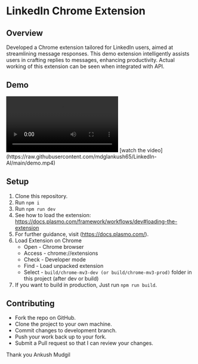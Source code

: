# LinkedIn Chrome Extension

## Overview
Developed a Chrome extension tailored for LinkedIn users, aimed at streamlining message responses. This demo extension intelligently assists users in crafting replies to messages, enhancing productivity. Actual working of this extension can be seen when integrated with API.

## Demo 
<video src="[URL_TO_YOUR_VIDEO](https://raw.githubusercontent.com/mdglankush65/LinkedIn-AI/main/demo.mp4)" controls="controls" style="max-width: 100%;">
</video>
[watch the video](https://raw.githubusercontent.com/mdglankush65/LinkedIn-AI/main/demo.mp4)

## Setup
1. Clone this repository. 
2. Run `npm i`
3. Run `npm run dev`
4. See how to load the extension: https://docs.plasmo.com/framework/workflows/dev#loading-the-extension
5. For further guidance, visit (https://docs.plasmo.com/).
6. Load Extension on Chrome
   - Open - Chrome browser
   - Access - chrome://extensions
   - Check - Developer mode
   - Find - Load unpacked extension
   - Select - `build/chrome-mv3-dev (or build/chrome-mv3-prod)` folder in this project (after dev or build)
7. If you want to build in production, Just run `npm run build`.

## Contributing
- Fork the repo on GitHub. 
- Clone the project to your own machine.
- Commit changes to development branch.
- Push your work back up to your fork.
- Submit a Pull request so that I can review your changes.

Thank you 
Ankush Mudgil
